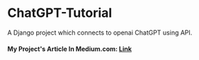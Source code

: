 # ChatGPT-Tutorial
 A Django project which connects to openai ChatGPT using API.

#### My Project's Article In Medium.com: [Link]()